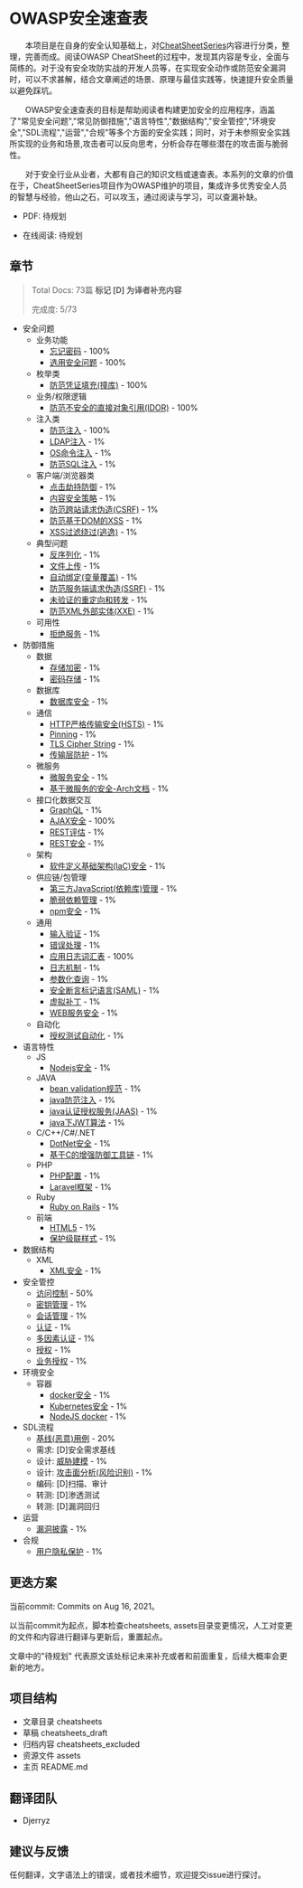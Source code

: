 # OWASP安全速查表

&emsp;&emsp;本项目是在自身的安全认知基础上，对[CheatSheetSeries](https://github.com/OWASP/CheatSheetSeries)内容进行分类，整理，完善而成。阅读OWASP CheatSheet的过程中，发现其内容是专业，全面与简练的。对于没有安全攻防实战的开发人员等，在实现安全动作或防范安全漏洞时，可以不求甚解，结合文章阐述的场景、原理与最佳实践等，快速提升安全质量以避免踩坑。

&emsp;&emsp;OWASP安全速查表的目标是帮助阅读者构建更加安全的应用程序，涵盖了"常见安全问题","常见防御措施","语言特性","数据结构","安全管控","环境安全","SDL流程","运营","合规"等多个方面的安全实践；同时，对于未参照安全实践所实现的业务和场景,攻击者可以反向思考，分析会存在哪些潜在的攻击面与脆弱性。

&emsp;&emsp;对于安全行业从业者，大都有自己的知识文档或速查表。本系列的文章的价值在于，CheatSheetSeries项目作为OWASP维护的项目，集成许多优秀安全人员的智慧与经验，他山之石，可以攻玉，通过阅读与学习，可以查漏补缺。

* PDF: 待规划

* 在线阅读: 待规划



## 章节

> Total Docs: 73篇  **标记 [D] 为译者补充内容**
>
> 完成度: 5/73

* 安全问题
  * 业务功能
    * [忘记密码](./cheatsheets/Forgot_Password_Cheat_Sheet.md) - 100%
    * [选用安全问题](./cheatsheets/Choosing_and_Using_Security_Questions_Cheat_Sheet.md) - 100%
  * 枚举类
    * [防范凭证填充(撞库)](./cheatsheets/Credential_Stuffing_Prevention_Cheat_Sheet.md) - 100%
  * 业务/权限逻辑
    * [防范不安全的直接对象引用(IDOR)](./cheatsheets/Insecure_Direct_Object_Reference_Prevention_Cheat_Sheet.md) - 100%
  * 注入类
    * [防范注入](./cheatsheets/Injection_Prevention_Cheat_Sheet.md) - 100%
    * [LDAP注入](./cheatsheets/LDAP_Injection_Prevention_Cheat_Sheet.md) - 1%
    * [OS命令注入](./cheatsheets/OS_Command_Injection_Defense_Cheat_Sheet.md) - 1%
    * [防范SQL注入](./cheatsheets/SQL_Injection_Prevention_Cheat_Sheet.md) - 1%
  * 客户端/浏览器类
    * [点击劫持防御](./cheatsheets/Clickjacking_Defense_Cheat_Sheet.md) - 1%
    * [内容安全策略](./cheatsheets/Content_Security_Policy_Cheat_Sheet.md) - 1%
    * [防范跨站请求伪造(CSRF)](./cheatsheets/Cross-Site_Request_Forgery_Prevention_Cheat_Sheet.md) - 1%
    * [防范基于DOM的XSS](./cheatsheets/DOM_based_XSS_Prevention_Cheat_Sheet.md) - 1%
    * [XSS过滤绕过(逃逸)](./cheatsheets/XSSFilterEvasionCheatSheet.md) - 1%
  * 典型问题
    * [反序列化](./cheatsheets/Deserialization_Cheat_Sheet.md) - 1%
    * [文件上传](./cheatsheets/File_Upload_Cheat_Sheet.md) - 1%
    * [自动绑定(变量覆盖)](./cheatsheets/Mass_Assignment_Cheat_Sheet.md) - 1%
    * [防范服务端请求伪造(SSRF)](./cheatsheets/Server_Side_Request_Forgery_Prevention_Cheat_Sheet.md) - 1%
    * [未验证的重定向和转发](./cheatsheets/Unvalidated_Redirects_and_Forwards_Cheat_Sheet.md) - 1%
    * [防范XML外部实体(XXE)](./cheatsheets/XML_External_Entity_Prevention_Cheat_Sheet.md) - 1%
  * 可用性
    * [拒绝服务](./cheatsheets/Denial_of_Service_Cheat_Sheet.md) - 1%
* 防御措施
  * 数据
    * [存储加密](./cheatsheets/Cryptographic_Storage_Cheat_Sheet.md) - 1%
    * [密码存储](./cheatsheets/Password_Storage_Cheat_Sheet.md) - 1%
  * 数据库
    * [数据库安全](./cheatsheets/Database_Security_Cheat_Sheet.md) - 1%
  * 通信
    * [HTTP严格传输安全(HSTS)](./cheatsheets/HTTP_Strict_Transport_Security_Cheat_Sheet.md) - 1%
    * [Pinning](./cheatsheets/Pinning_Cheat_Sheet.md) - 1%
    * [TLS Cipher String](./cheatsheets/TLS_Cipher_String_Cheat_Sheet.md) - 1%
    * [传输层防护](./cheatsheets/Transport_Layer_Protection_Cheat_Sheet.md) - 1%
  * 微服务
    * [微服务安全](./cheatsheets/Microservices_security.md) - 1%
    * [基于微服务的安全-Arch文档](./cheatsheets/Microservices_based_Security_Arch_Doc_Cheat_Sheet.md) - 1%
  * 接口化数据交互
    * [GraphQL](./cheatsheets/[GraphQL_Cheat_Sheet.md](https://github.com/OWASP/CheatSheetSeries/blob/master/cheatsheets/GraphQL_Cheat_Sheet.md)) - 1%
    * [AJAX安全](./cheatsheets/AJAX_Security_Cheat_Sheet.md) - 100%
    * [REST评估](./cheatsheets/REST_Assessment_Cheat_Sheet.md) - 1%
    * [REST安全](./cheatsheets/REST_Security_Cheat_Sheet.md) - 1%
  * 架构
    * [软件定义基础架构(IaC)安全](./cheatsheets/Infrastructure_as_Code_Security_CheatSheet.md) - 1%
  * 供应链/包管理
    * [第三方JavaScript(依赖库)管理](./cheatsheets/Third_Party_Javascript_Management_Cheat_Sheet.md) - 1%
    * [脆弱依赖管理](./cheatsheets/Vulnerable_Dependency_Management_Cheat_Sheet.md) - 1%
    * [npm安全](./cheatsheets/npm_Security_CheatSheet.md) - 1%
  * 通用
    * [输入验证](./cheatsheets/Input_Validation_Cheat_Sheet.md) - 1%
    * [错误处理](./cheatsheets/Error_Handling_Cheat_Sheet.md) - 1%
    * [应用日志词汇表](./cheatsheets/Application_Logging_Vocabulary_Cheat_Sheet.md) - 100%
    * [日志机制](./cheatsheets/Logging_Cheat_Sheet.md) - 1%
    * [参数化查询](./cheatsheets/Query_Parameterization_Cheat_Sheet.md) - 1%
    * [安全断言标记语言(SAML)](./cheatsheets/SAML_Security_Cheat_Sheet.md) - 1%
    * [虚拟补丁](./cheatsheets/Virtual_Patching_Cheat_Sheet.md) - 1%
    * [WEB服务安全](./cheatsheets/Web_Service_Security_Cheat_Sheet.md) - 1%
  * 自动化
    * [授权测试自动化](./cheatsheets/Authorization_Testing_Automation_Cheat_Sheet.md) - 1%
* 语言特性
  * JS
    * [Nodejs安全](./cheatsheets/Nodejs_Security_Cheat_Sheet.md) - 1%
  * JAVA
    * [bean validation规范](./cheatsheets/Bean_Validation_Cheat_Sheet.md) - 1%
    * [java防范注入](./cheatsheets/Injection_Prevention_in_Java_Cheat_Sheet.md) - 1%
    * [java认证授权服务(JAAS)](./cheatsheets/JAAS_Cheat_Sheet.md) - 1%
    * [java下JWT算法](./cheatsheets/JSON_Web_Token_for_Java_Cheat_Sheet.md) - 1%
  * C/C++/C#/.NET
    * [DotNet安全](./cheatsheets/DotNet_Security_Cheat_Sheet.md) - 1%
    * [基于C的增强防御工具链](./cheatsheets/C-Based_Toolchain_Hardening_Cheat_Sheet.md) - 1%
  * PHP
    * [PHP配置](./cheatsheets/PHP_Configuration_Cheat_Sheet.md) - 1%
    * [Laravel框架](./cheatsheets/Laravel_CheatSheet.md) - 1%
  * Ruby
    * [Ruby on Rails](./cheatsheets/Ruby_on_Rails_Cheat_Sheet.md) - 1%
  * 前端
    * [HTML5](./cheatsheets/HTML5_Security_Cheat_Sheet.md) - 1%
    * [保护级联样式](./cheatsheets/Securing_Cascading_Style_Sheets_Cheat_Sheet.md) - 1%
* 数据结构
  * XML
    * [XML安全](./cheatsheets/XML_Security_Cheat_Sheet.md) - 1%
* 安全管控
  * [访问控制](./cheatsheets/Access_Control_Cheat_Sheet.md) - 50%
  * [密钥管理](./cheatsheets/Key_Management_Cheat_Sheet.md) - 1%
  * [会话管理](./cheatsheets/Session_Management_Cheat_Sheet.md) - 1%
  * [认证](./cheatsheets/Authentication_Cheat_Sheet.md) - 1%
  * [多因素认证](./cheatsheets/Multifactor_Authentication_Cheat_Sheet.md) - 1%
  * [授权](./cheatsheets/Authorization_Cheat_Sheet.md) - 1%
  * [业务授权](./cheatsheets/Transaction_Authorization_Cheat_Sheet.md) - 1%
* 环境安全
  * 容器
    * [docker安全](./cheatsheets/Docker_Security_Cheat_Sheet.md) - 1% 
    * [Kubernetes安全](./cheatsheets/Kubernetes_Security_Cheat_Sheet.md) - 1%
    * [NodeJS docker](./cheatsheets/NodeJS_Docker_Cheat_Sheet.md) - 1%
* SDL流程
  * [基线(恶意)用例](./cheatsheets/Abuse_Case_Cheat_Sheet.md) - 20%
  * 需求: [D]安全需求基线
  * 设计: [威胁建模](./cheatsheets/Threat_Modeling_Cheat_Sheet.md) - 1%
  * 设计: [攻击面分析(风险识别)](./cheatsheets/Attack_Surface_Analysis_Cheat_Sheet.md)  - 1%
  * 编码: [D]扫描、审计
  * 转测: [D]渗透测试
  * 转测: [D]漏洞回归
* 运营
  * [漏洞披露](./cheatsheets/Vulnerability_Disclosure_Cheat_Sheet.md) - 1%
* 合规
  * [用户隐私保护](./cheatsheets/User_Privacy_Protection_Cheat_Sheet.md) - 1%



## 更迭方案

当前commit: Commits on Aug 16, 2021。

以当前commit为起点，脚本检查cheatsheets, assets目录变更情况，人工对变更的文件和内容进行翻译与更新后，重置起点。

文章中的"待规划" 代表原文该处标记未来补充或者和前面重复，后续大概率会更新的地方。



## 项目结构

* 文章目录 cheatsheets
* 草稿 cheatsheets_draft
* 归档内容 cheatsheets_excluded
* 资源文件 assets
* 主页 README.md



## 翻译团队

* Djerryz



## 建议与反馈

任何翻译，文字语法上的错误，或者技术细节，欢迎提交issue进行探讨。
